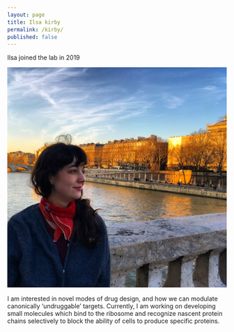```yaml
---
layout: page
title: Ilsa kirby
permalink: /kirby/
published: false
---
```


Ilsa joined the lab in 2019

![kirby pic](../img/kirby.jpg)

I am interested in novel modes of drug design, and how we can modulate canonically ‘undruggable’ targets. Currently, I am working on developing small molecules which bind to the ribosome and recognize nascent protein chains selectively to block the ability of cells to produce specific proteins.
